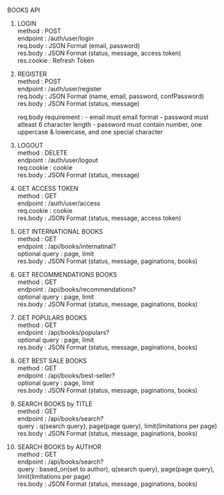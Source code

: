 BOOKS API

1. LOGIN\
   method : POST\
   endpoint : /auth/user/login\
   req.body : JSON Format (email, password)\
   res.body : JSON Format (status, message, access token)\
   res.cookie : Refresh Token

2. REGISTER\
   method : POST\
   endpoint : /auth/user/register\
   req.body : JSON Format (name, email, password, confPassword)\
   res.body : JSON Format (status, message)

    req.body requirement : - email must email format - password must atleast 6 character length - password must contain number, one uppercase & lowercase, and one special character

3. LOGOUT\
   method : DELETE\
   endpoint : /auth/user/logout\
   req.cookie : cookie\
   res.body : JSON Format (status, message)

4. GET ACCESS TOKEN\
   method : GET\
   endpoint : /auth/user/access\
   req.cookie : cookie\
   res.body : JSON Format (status, message, access token)

5. GET INTERNATIONAL BOOKS\
   method : GET\
   endpoint : /api/books/internatinal?\
   optional query : page, limit\
   res.body : JSON Format (status, message, paginations, books)

6. GET RECOMMENDATIONS BOOKS\
   method : GET\
   endpoint : /api/books/recommendations?\
   optional query : page, limit\
   res.body : JSON Format (status, message, paginations, books)

7. GET POPULARS BOOKS\
   method : GET\
   endpoint : /api/books/populars?\
   optional query : page, limit\
   res.body : JSON Format (status, message, paginations, books)

8. GET BEST SALE BOOKS\
   method : GET\
   endpoint : /api/books/best-seller?\
   optional query : page, limit\
   res.body : JSON Format (status, message, paginations, books)

9. SEARCH BOOKS by TITLE\
   method : GET\
   endpoint : /api/books/search?\
   query : q(search query), page(page query), limit(limitations per page)\
   res.body : JSON Format (status, message, paginations, books)

10. SEARCH BOOKS by AUTHOR\
    method : GET\
    endpoint : /api/books/search?\
    query : based_on(set to author), q(search query), page(page query), limit(limitations per page)\
    res.body : JSON Format (status, message, paginations, books)
